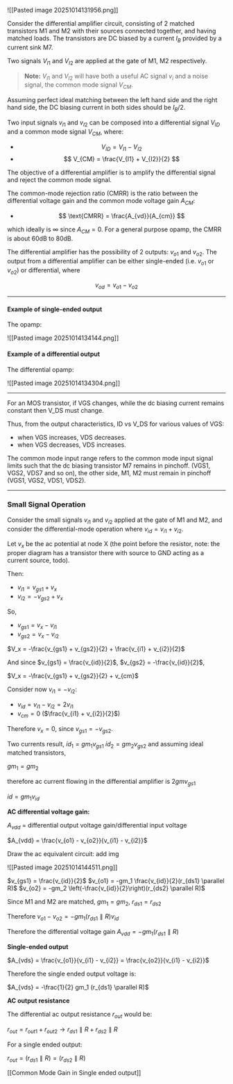 ![[Pasted image 20251014131956.png]]

Consider the differential amplifier circuit, consisting of 2 matched transistors M1 and M2 with their sources connected together, and having matched loads. The transistors are DC biased by a current $I_B$ provided by a current sink M7.

Two signals $V_{I1}$ and $V_{I2}$ are applied at the gate of M1, M2 respectively.

> **Note:** $V_{I1}$ and $V_{I2}$ will have both a useful AC signal $v_i$ and a noise signal, the common mode signal $V_{CM}$.

Assuming perfect ideal matching between the left hand side and the right hand side, the DC biasing current in both sides should be $I_B/2$.

Two input signals $v_{I1}$ and $v_{I2}$ can be composed into a differential signal $V_{ID}$ and a common mode signal $V_{CM}$, where:

- $$ V_{ID} = V_{I1} - V_{I2} $$
- $$ V_{CM} = \frac{V_{I1} + V_{I2}}{2} $$

The objective of a differential amplifier is to amplify the differential signal and reject the common mode signal.

The common-mode rejection ratio (CMRR) is the ratio between the differential voltage gain and the common mode voltage gain $A_{CM}$:

- $$ \text{CMRR} = \frac{A_{vd}}{A_{cm}} $$

which ideally is $\infty$ since $A_{CM} = 0$. For a general purpose opamp, the CMRR is about 60dB to 80dB.

The differential amplifier has the possibility of 2 outputs: $v_{o1}$ and $v_{o2}$. The output from a differential amplifier can be either single-ended (i.e. $v_{o1}$ or $v_{o2}$) or differential, where 

$$ v_{od} = v_{o1} - v_{o2} $$

---

#### Example of single-ended output

The opamp:

![[Pasted image 20251014134144.png]]

#### Example of a differential output

The differential opamp:

![[Pasted image 20251014134304.png]]

---

For an MOS transistor, if VGS changes, while the dc biasing current remains constant then V_DS must change.

Thus, from the output characteristics, ID vs V_DS for various values of VGS:

- when VGS increases, VDS decreases.
- when VGS decreases, VDS increases.

The common mode input range refers to the common mode input signal limits such that the dc biasing transistor M7 remains in pinchoff. (VGS1, VGS2, VDS7 and so on), the other side, M1, M2 must remain in pinchoff (VGS1, VGS2, VDS1, VDS2).

---

### Small Signal Operation

Consider the small signals $v_{i1}$ and $v_{i2}$ applied at the gate of M1 and M2, and consider the differential-mode operation where $v_{id} = v_{i1} + v_{i2}$.

Let $v_x$ be the ac potential at node X (the point before the resistor, note: the proper diagram has a transistor there with source to GND acting as a current source, todo).

Then:

- $v_{i1} = v_{gs1} + v_x$
- $v_{i2} = -v_{gs2} + v_x$

So,

- $v_{gs1} = v_x - v_{i1}$
- $v_{gs2} = v_x - v_{i2}$

$V_x = -\frac{v_{gs1} + v_{gs2}}{2} + \frac{v_{i1} + v_{i2}}{2}$

And since $v_{gs1} = \frac{v_{id}}{2}$, $v_{gs2} = -\frac{v_{id}}{2}$,

$V_x = -\frac{v_{gs1} + v_{gs2}}{2} + v_{cm}$

Consider now $v_{i1} = -v_{i2}$:

- $v_{id} = v_{i1} - v_{i2} = 2v_{i1}$
- $v_{cm} = 0$ ($\frac{v_{i1} + v_{i2}}{2}$)

Therefore $v_x = 0$, since $v_{gs1} = -v_{gs2}$.

Two currents result,
$id_1 = gm_1 v_{gs1}$
$id_2 = gm_2 v_{gs2}$
and assuming ideal matched transistors,

$gm_1 = gm_2$

therefore ac current flowing in the differential amplifier is $2gm v_{gs1}$

$id = gm_1 v_{id}$

**AC differential voltage gain:**

$A_{vdd}$ = differential output voltage gain/differential input voltage

$A_{vdd} = \frac{v_{o1} - v_{o2}}{v_{i1} - v_{i2}}$

Draw the ac equivalent circuit:
add img

![[Pasted image 20251014144511.png]]

$v_{gs1} = \frac{v_{id}}{2}$
$v_{o1} = -gm_1 \frac{v_{id}}{2}(r_{ds1} \parallel R)$
$v_{o2} = -gm_2 \left(-\frac{v_{id}}{2}\right)(r_{ds2} \parallel R)$

Since M1 and M2 are matched, $gm_1 = gm_2$, $r_{ds1} = r_{ds2}$

Therefore $v_{o1} - v_{o2} = -gm_1 (r_{ds1} \parallel R) v_{id}$

Therefore the differential voltage gain $A_{vdd} = -gm_1 (r_{ds1} \parallel R)$

**Single-ended output**

$A_{vds} = \frac{v_{o1}}{v_{i1} - v_{i2}} = \frac{v_{o2}}{v_{i1} - v_{i2}}$

Therefore the single ended output voltage is:

$A_{vds} = -\frac{1}{2} gm_1 (r_{ds1} \parallel R)$

**AC output resistance**

The differential ac output resistance $r_{out}$ would be:

$r_{out} = r_{out1} + r_{out2} \rightarrow r_{ds1} \parallel R + r_{ds2} \parallel R$

For a single ended output:

$r_{out} = (r_{ds1} \parallel R) = (r_{ds2} \parallel R)$

[[Common Mode Gain in Single ended output]]
